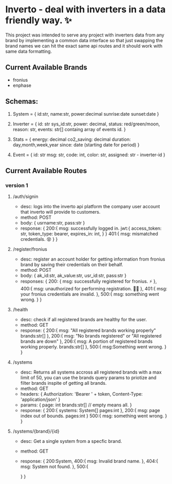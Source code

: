 # Inverto - deal with inverters in a data friendly way. ✨

This project was intended to serve any project with inverters data from any brand by 
implementing a common data interface so that just swapping the brand names we can hit the exact same api routes and it should work with same data formatting.

## Current Available Brands
+ fronius
+ enphase

## Schemas:
1. System = {
    id:str,
    name:str,
    power:decimal
    sunrise:date
    sunset:date
}

2. Inverter = {
    id: str
    sys_id:str,
    power: decimal,
    status: red/green/moon,
    reason: str,
    events: str[] containg array of events id.
}

3. Stats = {
    energy: decimal
    co2_saving: decimal
    duration: day,month,week,year
    since: date (starting date for period)
}

4. Event = {
    id: str
    msg: str,
    code: int,
    color: str,
    assigned: str - inverter-id
}

## Current Available Routes

### version 1

1. /auth/signin
    + desc: logs into the inverto api platform the company user account that inverto will provide to customers.
    + method: POST
    + body: {
        usrname:str,
        pass:str
    }
    + response: {
        200:{
            msg: successfully logged in.
            jwt:{
               access_token: str,
               token_type: bearer,
               expires_in: int, 
            }
        }
        401:{
            msg: mismatched credentials. 😵
        }
    }

2. /register/fronius 
    + desc: register an account holder for getting information from fronius brand by saving their credentials on their behalf.
    + method: POST
    + body: {
        ak_id:str,
        ak_value:str,
        usr_id:str,
        pass:str
    }
    + responses: {
        200: {
            msg: successfully registered for fronius. ⚡️
        },
        400:{
            msg: unauthorized for performing registration. 🏴‍☠️ 
        },
        401:{
            msg: your fronius credentials are invalid.
        },
        500:{
            msg: something went wrong.
        }
    }

2. /health
    + desc: check if all registered brands are healthy for the user.
    + method: GET
    + response: {
        200:{
            msg: "All registered brands working properly" 
            brands:str[]
        },
        200:{
            msg: "No brands registered" or
                 "All registered brands are down"
        },
        206:{
            msg: A portion of registered brands working properly.
            brands:str[]
        },
        500:{
            msg:Something went wrong.
        }
    }

3. /systems
    + desc: Returns all systems accross all registered brands with a max limit of 50, you can use the brands query params to priotize and filter brands inspite of getting all brands.
    + method: GET
    + headers: {
        Authorization: 'Bearer ' + token,
        Content-Type: 'application/json'
    }
    + params: {
        page: int
        brands:str[] // empty means all.
    }
    + response: {
        200:{
            systems: System[]
            pages:int
        },
        200:{
            msg: page index out of bounds.
            pages:int
        }
        500:{
            msg: something went wrong.
        }
    }

4. /systems/{brand}/{id}
    + desc: Get a single system from a specfic brand.
    + method: GET
    + response: {
        200:System,
        400:{
            msg: Invalid brand name.
        },
        404:{
            msg: System not found.
        },
        500:{

        }
    }

